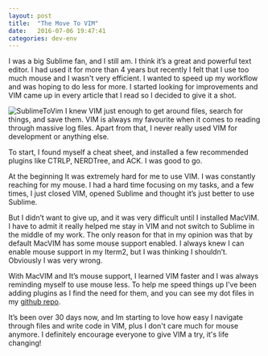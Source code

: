 ```yaml
---
layout: post
title:  "The Move To VIM"
date:   2016-07-06 19:47:41
categories: dev-env
---
```

I was a big Sublime fan, and I still am. I think it’s a great and powerful text editor. I had used it for more than 4 years but recently I felt that I use too much mouse and I wasn't very efficient. I wanted to speed up my workflow and was hoping to do less for more. I started looking for improvements and VIM came up in every article that I read so I decided to give it a shot.

![SublimeToVim](http://eenube.com/images/headers/vimvssublime2.png "sublime to vim")
I knew VIM just enough to get around files, search for things, and save them. VIM is always my favourite when it comes to reading through massive log files. Apart from that, I never really used VIM for development or anything else.

To start, I found myself a cheat sheet, and installed a few recommended plugins like CTRLP, NERDTree, and ACK. I was good to go.

At the beginning It was extremely hard for me to use VIM. I was constantly reaching for my mouse. I had a hard time focusing on my tasks, and a few times, I just closed VIM, opened Sublime and thought it’s just better to use Sublime.

But I didn’t want to give up, and it was very difficult until I installed MacVIM. I have to admit it really helped me stay in VIM and not switch to Sublime in the middle of my work. The only reason for that in my opinion was that by default MacVIM has some mouse support enabled. I always knew I can enable mouse support in my Iterm2, but I was thinking I shouldn’t. Obviously I was very wrong.

With MacVIM and It’s mouse support, I learned VIM faster and I was always reminding myself to use mouse less. To help me speed things up I've been adding plugins as I find the need for them, and you can see my dot files in my [github repo](https://github.com/hosseintoussi/dotfiles).

It’s been over 30 days now, and Im starting to love how easy I navigate through files and write code in VIM, plus I don't care much for mouse anymore. I definitely encourage everyone to give VIM a try, it's life changing!
